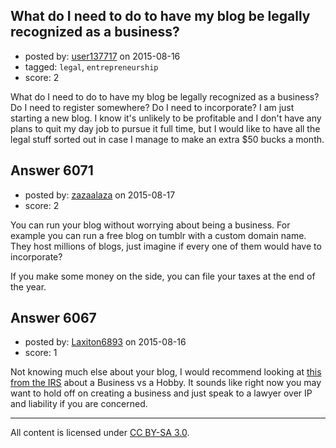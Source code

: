 ## What do I need to do to have my blog be legally recognized as a business?

- posted by: [user137717](https://stackexchange.com/users/2447665/user137717) on 2015-08-16
- tagged: `legal`, `entrepreneurship`
- score: 2

What do I need to do to have my blog be legally recognized as a business? Do I need to register somewhere? Do I need to incorporate? I am just starting a new blog. I know it's unlikely to be profitable and I don't have any plans to quit my day job to pursue it full time, but I would like to have all the legal stuff sorted out in case I manage to make an extra $50 bucks a month.


## Answer 6071

- posted by: [zazaalaza](https://stackexchange.com/users/4672194/zazaalaza) on 2015-08-17
- score: 2

You can run your blog without worrying about being a business. For example you can run a free blog on tumblr with a custom domain name. They host millions of blogs, just imagine if every one of them would have to incorporate?

If you make some money on the side, you can file your taxes at the end of the year.


## Answer 6067

- posted by: [Laxiton6893](https://stackexchange.com/users/2181902/laxiton6893) on 2015-08-16
- score: 1

<p>Not knowing much else about your blog, I would recommend looking at <a href="http://www.irs.gov/uac/Business-or-Hobby%3F-Answer-Has-Implications-for-Deductions" rel="nofollow">this from the IRS</a> about a Business vs a Hobby. It sounds like right now you may want to hold off on creating a business and just speak to a lawyer over IP and liability if you are concerned.</p>




---

All content is licensed under [CC BY-SA 3.0](https://creativecommons.org/licenses/by-sa/3.0/).
